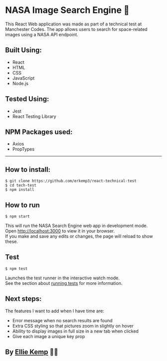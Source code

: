 # NASA Image Search Engine 🔭

This React Web application was made as part of a technical test at Manchester Codes. The app allows users to search for space-related images using a NASA API endpoint. 

## Built Using:

* React
* HTML
* CSS
* JavaScript
* Node.js

## Tested Using:

* Jest
* React Testing Library

## NPM Packages used:

* Axios
* PropTypes

- - - -

## How to install:

    $ git clone https://github.com/erkemp3/react-technical-test
    $ cd tech-test
    $ npm install

## How to run

    $ npm start

This will run the NASA Search Engine web app in development mode.\
Open [http://localhost:3000](http://localhost:3000) to view it in your browser.\
If you make and save any edits or changes, the page will reload to show these.

## Test

    $ npm test

Launches the test runner in the interactive watch mode.\
See the section about [running tests](https://facebook.github.io/create-react-app/docs/running-tests) for more information.

## Next steps:

The features I want to add when I have time are:

- Error message when no search results are found
- Extra CSS styling so that pictures zoom in slightly on hover
- Ability to display images in full size in a new tab when clicked
- Give each image a unique key prop

## By [Ellie Kemp](https://github.com/erkemp3) 🙋‍♀️
